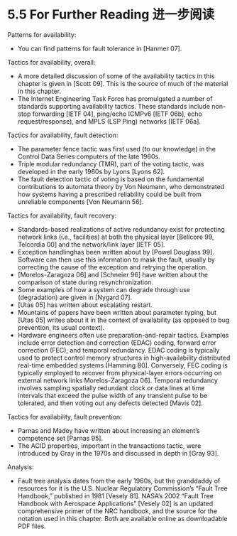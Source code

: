 5.5 For Further Reading 进一步阅读
===

Patterns for availability:

* You can find patterns for fault tolerance in [Hanmer 07]. 

Tactics for availability, overall:

* A more detailed discussion of some of the availability tactics in this chapter is given in [Scott 09]. This is the source of much of the material in this chapter.
* The Internet Engineering Task Force has promulgated a number of standards supporting availability tactics. These standards include non-stop forwarding [IETF 04], ping/echo ICMPv6 [IETF 06b], echo request/response), and MPLS (LSP Ping) networks [IETF 06a].

Tactics for availability, fault detection:

* The parameter fence tactic was first used (to our knowledge) in the Control Data Series computers of the late 1960s.
* Triple modular redundancy (TMR), part of the voting tactic, was developed in the early 1960s by Lyons [Lyons 62].
* The fault detection tactic of voting is based on the fundamental contributions to automata theory by Von Neumann, who demonstrated how systems having a prescribed reliability could be built from unreliable components [Von Neumann 56].

Tactics for availability, fault recovery:

* Standards-based realizations of active redundancy exist for protecting network links (i.e., facilities) at both the physical layer [Bellcore 99, Telcordia 00] and the network/link layer [IETF 05].
* Exception handlinghas been written about by [Powel Douglass 99]. Software can then use this information to mask the fault, usually by correcting the cause of the exception and retrying the operation.
* [Morelos-Zaragoza 06] and [Schneier 96] have written about the comparison of state during resynchronization.
* Some examples of how a system can degrade through use (degradation) are given in [Nygard 07].
* [Utas 05] has written about escalating restart.
* Mountains of papers have been written about parameter typing, but [Utas 05] writes about it in the context of availability (as opposed to bug prevention, its usual context).
* Hardware engineers often use preparation-and-repair tactics. Examples include error detection and correction (EDAC) coding, forward error correction (FEC), and temporal redundancy. EDAC coding is typically used to protect control memory structures in high-availability distributed real-time embedded systems [Hamming 80]. Conversely, FEC coding is typically employed to recover from physical-layer errors occurring on external network links Morelos-Zaragoza 06]. Temporal redundancy involves sampling spatially redundant clock or data lines at time intervals that exceed the pulse width of any transient pulse to be tolerated, and then voting out any defects detected [Mavis 02].

Tactics for availability, fault prevention:

* Parnas and Madey have written about increasing an element’s competence set [Parnas 95].
* The ACID properties, important in the transactions tactic, were introduced by Gray in the 1970s and discussed in depth in [Gray 93].

Analysis:

* Fault tree analysis dates from the early 1960s, but the granddaddy of resources for it is the U.S. Nuclear Regulatory Commission’s “Fault Tree Handbook,” published in 1981 [Vesely 81]. NASA’s 2002 “Fault Tree Handbook with Aerospace Applications” [Vesely 02] is an updated comprehensive primer of the NRC handbook, and the source for the notation used in this chapter. Both are available online as downloadable PDF files.